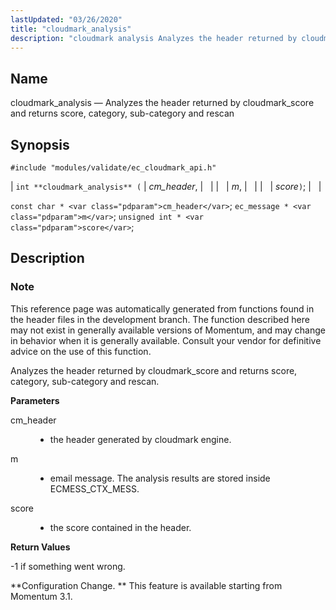 ```yaml
---
lastUpdated: "03/26/2020"
title: "cloudmark_analysis"
description: "cloudmark analysis Analyzes the header returned by cloudmark score and returns score category sub category and rescan int cloudmark analysis cm header m score const char cm header ec message m unsigned int score This reference page was automatically generated from functions found in the header files in the development..."
---
```


<a name="apis.cloudmark_analysis"></a> 
## Name

cloudmark_analysis — Analyzes the header returned by cloudmark_score and returns score, category, sub-category and rescan

## Synopsis

`#include "modules/validate/ec_cloudmark_api.h"`

| `int **cloudmark_analysis** (` | <var class="pdparam">cm_header</var>, |   |
|   | <var class="pdparam">m</var>, |   |
|   | <var class="pdparam">score</var>`)`; |   |

`const char * <var class="pdparam">cm_header</var>`;
`ec_message * <var class="pdparam">m</var>`;
`unsigned int * <var class="pdparam">score</var>`;<a name="idp47020528"></a> 
## Description

### Note

This reference page was automatically generated from functions found in the header files in the development branch. The function described here may not exist in generally available versions of Momentum, and may change in behavior when it is generally available. Consult your vendor for definitive advice on the use of this function.

Analyzes the header returned by cloudmark_score and returns score, category, sub-category and rescan.

**<a name="idp47023456"></a> Parameters**

<dl class="variablelist">

<dt>cm_header</dt>

<dd>

- the header generated by cloudmark engine.

</dd>

<dt>m</dt>

<dd>

- email message. The analysis results are stored inside ECMESS_CTX_MESS.

</dd>

<dt>score</dt>

<dd>

- the score contained in the header.

</dd>

</dl>

**<a name="idp47029952"></a> Return Values**

-1 if something went wrong.

**Configuration Change. ** This feature is available starting from Momentum 3.1.